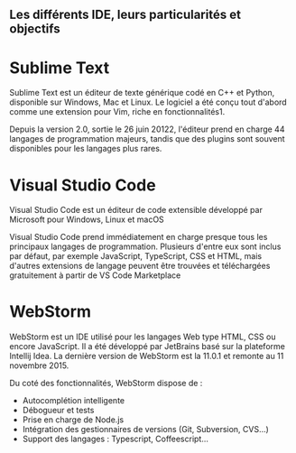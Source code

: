  ## Les différents IDE, leurs particularités et objectifs ##



# Sublime Text 

Sublime Text est un éditeur de texte générique codé en C++ et Python, disponible sur Windows, Mac et Linux. Le logiciel a été conçu tout d'abord comme une extension pour Vim, riche en fonctionnalités1.

Depuis la version 2.0, sortie le 26 juin 20122, l'éditeur prend en charge 44 langages de programmation majeurs, tandis que des plugins sont souvent disponibles pour les langages plus rares.

# Visual Studio Code #

Visual Studio Code est un éditeur de code extensible développé par Microsoft pour Windows, Linux et macOS

Visual Studio Code prend immédiatement en charge presque tous les principaux langages de programmation. Plusieurs d'entre eux sont inclus par défaut, par exemple JavaScript, TypeScript, CSS et HTML, mais d'autres extensions de langage peuvent être trouvées et téléchargées gratuitement à partir de VS Code Marketplace

# WebStorm #

WebStorm est un IDE utilisé pour les langages Web type HTML, CSS ou encore JavaScript. Il a été développé par JetBrains basé sur la plateforme Intellij Idea. La dernière version de WebStorm est la 11.0.1 et remonte au 11 novembre 2015.

Du coté des fonctionnalités, WebStorm dispose de :

- Autocomplétion intelligente
- Débogueur et tests
- Prise en charge de Node.js
- Intégration des gestionnaires de versions (Git, Subversion, CVS...)
- Support des langages : Typescript, Coffeescript...




